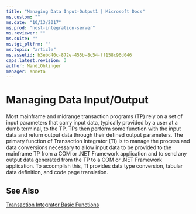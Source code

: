 ```yaml
---
title: "Managing Data Input-Output1 | Microsoft Docs"
ms.custom: ""
ms.date: "10/13/2017"
ms.prod: "host-integration-server"
ms.reviewer: ""
ms.suite: ""
ms.tgt_pltfrm: ""
ms.topic: "article"
ms.assetid: b3ebd40c-872e-455b-8c54-ff158c96d046
caps.latest.revision: 3
author: MandiOhlinger
manager: anneta
---
```

# Managing Data Input/Output
Most mainframe and midrange transaction programs (TP) rely on a set of input parameters that carry input data, typically provided by a user at a dumb terminal, to the TP. TPs then perform some function with the input data and return output data through their defined output parameters. The primary function of Transaction Integrator (TI) is to manage the process and data conversions necessary to allow input data to be provided to the mainframe TP from a COM or .NET Framework application and to send any output data generated from the TP to a COM or .NET Framework application. To accomplish this, TI provides data type conversion, tabular data definition, and code page translation.  
  
## See Also  
 [Transaction Integrator Basic Functions](../core/transaction-integrator-basic-functions.md)